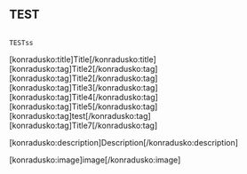 
## TEST

```

TESTss

```

[konradusko:title]Title[/konradusko:title]
[konradusko:tag]Title2[/konradusko:tag]
[konradusko:tag]Title2[/konradusko:tag]
[konradusko:tag]Title3[/konradusko:tag]
[konradusko:tag]Title4[/konradusko:tag]
[konradusko:tag]Title5[/konradusko:tag]
[konradusko:tag]test[/konradusko:tag]
[konradusko:tag]Title7[/konradusko:tag]


[konradusko:description]Description[/konradusko:description]

[konradusko:image]image[/konradusko:image]